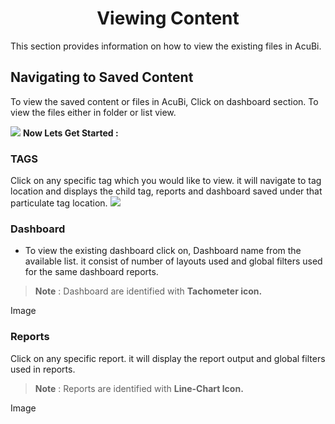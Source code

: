 


<center><h1>Viewing Content</h1></center>

This section provides information on how to view the existing files in AcuBi.

## Navigating to Saved Content 

To view the saved content or files in AcuBi, Click on dashboard section. To view the files either in folder or list view.

![
](https://raw.githubusercontent.com/sv18042016/fp1/65a7a2016e969da008299fa05bf06e3a17cffa5d/images/view_content.png)
**Now Lets Get Started :**

### TAGS
Click on any specific tag which you would like to view. it will navigate to tag location and displays the child tag, reports and dashboard saved under that particulate tag location.
![
](https://raw.githubusercontent.com/sv18042016/fp1/65a7a2016e969da008299fa05bf06e3a17cffa5d/images/tag.png)

### Dashboard

 - To view the existing dashboard click on, Dashboard name from the available list. it consist of number of layouts used and global filters used for the same dashboard reports.
 
> **Note** : Dashboard are identified with **Tachometer icon.**

Image


 ### Reports
 Click on any specific report. it will display the report output and global filters used in reports.
> **Note** : Reports are identified with **Line-Chart Icon.**


Image




<!--stackedit_data:
eyJoaXN0b3J5IjpbLTk0MDA5NzUyOCwtMTU2OTA0ODIyNiwxMz
k5NzM2MCwtMTgxMzE0MDE3OSwxMTU5NjQzNDkwLDExOTUyNTM1
MTEsNzAxNDc5MDQyLDE1MzY0NjkyNDgsLTc5NDMzOTMxNCwxND
Y0NzQ4MjQwLC04MDA4NjczODQsNDk3OTYzMDI5LDEwMDY4ODA4
NjYsMTI4NDU3NDQ1NywyMDAxMTYyOTc4LC0xMTAxMDg4OTcyLD
E1NzM5NDU1NzBdfQ==
-->